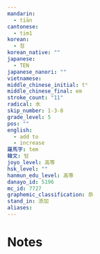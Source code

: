 ```yaml
---
mandarin:
  - tiān
cantonese:
  - tim1
korean:
  - 첨
korean_native: ""
japanese:
  - TEN
japanese_nanori: ""
vietnamese:
middle_chinese_initial: tʰ
middle_chinese_final: em
stroke_count: "11"
radical: 水
skip_number: 1-3-8
grade_level: 5
pos: ""
english:
  - add to
  - increase
羅馬字: tem
韓文: 텀
joyo_level: 高等
hsk_level: ""
hanmun_edu_level: 高等
danayo_id: 5196
mc_id: 7727
graphemic_classification: 忝
stand_in: 添加
aliases:
---
```


# Notes
